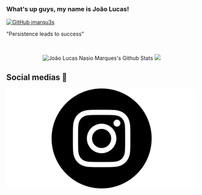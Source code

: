 ### What's up guys, my name is João Lucas!

[![GitHub jmarqu3s](https://img.shields.io/github/followers/jmarqu3s?label=follow&style=social)](https://github.com/jmarqu3s)
  
  "Persistence leads to success"
  
  </a>&nbsp;&nbsp; 

<div align="center">    
  <img height="180em" src="https://github-readme-stats.vercel.app/api?username=jmarqu3s&&show_icons=true&theme=dark" alt="João Lucas Nasio Marques's Github Stats" alt="João Lucas Nasio Marques's Github Status" />
    <img height="180em" src="https://github-readme-stats.vercel.app/api/top-langs/?username=jmarqu3s&layout=compact&langs_count=7&theme=dark"/>
</div>

 ## Social medias 🔎


 <a href="https://www.instagram.com/jl.marqu3s/" target="_blank">
    <img src="https://github.com/jmarqu3s/jmarqu3s/blob/main/fotoinsta.png" />        
  </a>&nbsp;&nbsp;
   <br>
   <br>
</details> 




